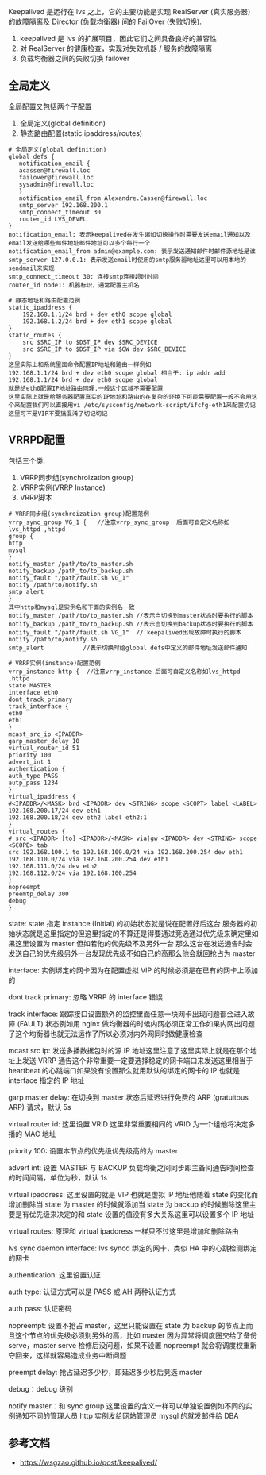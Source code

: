 Keepalived 是运行在 lvs 之上，它的主要功能是实现 RealServer (真实服务器) 的故障隔离及 Director (负载均衡器) 间的 FailOver (失败切换).

1. keepalived 是 lvs 的扩展项目，因此它们之间具备良好的兼容性
2. 对 RealServer 的健康检查，实现对失效机器 / 服务的故障隔离
3. 负载均衡器之间的失败切换 failover

## 全局定义

全局配置又包括两个子配置

1. 全局定义(global definition)
2. 静态路由配置(static ipaddress/routes)

```config
# 全局定义(global definition) 
global_defs {                      
   notification_email {      
   acassen@firewall.loc     
   failover@firewall.loc
   sysadmin@firewall.loc
   }
   notification_email_from Alexandre.Cassen@firewall.loc   
   smtp_server 192.168.200.1                         
   smtp_connect_timeout 30                                  
   router_id LVS_DEVEL     
}
notification_email: 表示keepalived在发生诸如切换操作时需要发送email通知以及email发送给哪些邮件地址邮件地址可以多个每行一个
notification_email_from admin@example.com: 表示发送通知邮件时邮件源地址是谁
smtp_server 127.0.0.1: 表示发送email时使用的smtp服务器地址这里可以用本地的sendmail来实现
smtp_connect_timeout 30: 连接smtp连接超时时间
router_id node1: 机器标识，通常配置主机名

# 静态地址和路由配置范例
static_ipaddress {
    192.168.1.1/24 brd + dev eth0 scope global
    192.168.1.2/24 brd + dev eth1 scope global
}
static_routes {
    src $SRC_IP to $DST_IP dev $SRC_DEVICE
    src $SRC_IP to $DST_IP via $GW dev $SRC_DEVICE
}
这里实际上和系统里面命令配置IP地址和路由一样例如
192.168.1.1/24 brd + dev eth0 scope global 相当于: ip addr add 192.168.1.1/24 brd + dev eth0 scope global
就是给eth0配置IP地址路由同理,一般这个区域不需要配置
这里实际上就是给服务器配置真实的IP地址和路由的在复杂的环境下可能需要配置一般不会用这个来配置我们可以直接用vi /etc/sysconfig/network-script/ifcfg-eth1来配置切记这里可不是VIP不要搞混淆了切记切记

```

## VRRPD配置

包括三个类:

1. VRRP同步组(synchroization group)
2. VRRP实例(VRRP Instance)
3. VRRP脚本

```config
# VRRP同步组(synchroization group)配置范例
vrrp_sync_group VG_1 {   //注意vrrp_sync_group  后面可自定义名称如lvs_httpd ,httpd
group {
http
mysql
}
notify_master /path/to/to_master.sh
notify_backup /path_to/to_backup.sh
notify_fault "/path/fault.sh VG_1"
notify /path/to/notify.sh
smtp_alert 
}
其中http和mysql是实例名和下面的实例名一致
notify_master /path/to/to_master.sh //表示当切换到master状态时要执行的脚本
notify_backup /path_to/to_backup.sh //表示当切换到backup状态时要执行的脚本
notify_fault "/path/fault.sh VG_1"  // keepalived出现故障时执行的脚本
notify /path/to/notify.sh  
smtp_alert           //表示切换时给global defs中定义的邮件地址发送邮件通知

# VRRP实例(instance)配置范例
vrrp_instance http {  //注意vrrp_instance 后面可自定义名称如lvs_httpd ,httpd
state MASTER
interface eth0
dont_track_primary
track_interface {
eth0
eth1
}
mcast_src_ip <IPADDR>
garp_master_delay 10
virtual_router_id 51
priority 100
advert_int 1
authentication {
auth_type PASS
autp_pass 1234
}
virtual_ipaddress {
#<IPADDR>/<MASK> brd <IPADDR> dev <STRING> scope <SCOPT> label <LABEL>
192.168.200.17/24 dev eth1
192.168.200.18/24 dev eth2 label eth2:1
}
virtual_routes {
# src <IPADDR> [to] <IPADDR>/<MASK> via|gw <IPADDR> dev <STRING> scope <SCOPE> tab
src 192.168.100.1 to 192.168.109.0/24 via 192.168.200.254 dev eth1
192.168.110.0/24 via 192.168.200.254 dev eth1
192.168.111.0/24 dev eth2
192.168.112.0/24 via 192.168.100.254
}
nopreempt
preemtp_delay 300
debug
}
```

state: state 指定 instance (Initial) 的初始状态就是说在配置好后这台 服务器的初始状态就是这里指定的但这里指定的不算还是得要通过竞选通过优先级来确定里如果这里设置为 master 但如若他的优先级不及另外一台 那么这台在发送通告时会发送自己的优先级另外一台发现优先级不如自己的高那么他会就回抢占为 master

interface: 实例绑定的网卡因为在配置虚拟 VIP 的时候必须是在已有的网卡上添加的

dont track primary: 忽略 VRRP 的 interface 错误

track interface: 跟踪接口设置额外的监控里面任意一块网卡出现问题都会进入故障 (FAULT) 状态例如用 nginx 做均衡器的时候内网必须正常工作如果内网出问题了这个均衡器也就无法运作了所以必须对内外网同时做健康检查

mcast src ip: 发送多播数据包时的源 IP 地址这里注意了这里实际上就是在那个地址上发送 VRRP 通告这个非常重要一定要选择稳定的网卡端口来发送这里相当于 heartbeat 的心跳端口如果没有设置那么就用默认的绑定的网卡的 IP 也就是 interface 指定的 IP 地址

garp master delay: 在切换到 master 状态后延迟进行免费的 ARP (gratuitous ARP) 请求，默认 5s

virtual router id: 这里设置 VRID 这里非常重要相同的 VRID 为一个组他将决定多播的 MAC 地址

priority 100: 设置本节点的优先级优先级高的为 master

advert int: 设置 MASTER 与 BACKUP 负载均衡之间同步即主备间通告时间检查的时间间隔，单位为秒，默认 1s

virtual ipaddress: 这里设置的就是 VIP 也就是虚拟 IP 地址他随着 state 的变化而增加删除当 state 为 master 的时候就添加当 state 为 backup 的时候删除这里主要是有优先级来决定的和 state 设置的值没有多大关系这里可以设置多个 IP 地址

virtual routes: 原理和 virtual ipaddress 一样只不过这里是增加和删除路由

lvs sync daemon interface: lvs syncd 绑定的网卡，类似 HA 中的心跳检测绑定的网卡

authentication: 这里设置认证

auth type: 认证方式可以是 PASS 或 AH 两种认证方式

auth pass: 认证密码

nopreempt: 设置不抢占 master，这里只能设置在 state 为 backup 的节点上而且这个节点的优先级必须别另外的高，比如 master 因为异常将调度圈交给了备份 serve，master serve 检修后没问题，如果不设置 nopreempt 就会将调度权重新夺回来，这样就容易造成业务中断问题

preempt delay: 抢占延迟多少秒，即延迟多少秒后竞选 master

debug：debug 级别

notify master：和 sync group 这里设置的含义一样可以单独设置例如不同的实例通知不同的管理人员 http 实例发给网站管理员 mysql 的就发邮件给 DBA

## 参考文档

- <https://wsgzao.github.io/post/keepalived/>